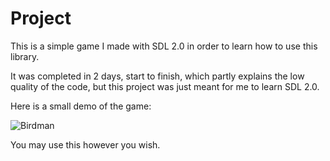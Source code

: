 # Project

This is a simple game I made with SDL 2.0 in order to learn how to use this library.

It was completed in 2 days, start to finish, which partly explains the low quality of
the code, but this project was just meant for me to learn SDL 2.0.

Here is a small demo of the game:

![Birdman](https://github.com/mr-dotto/Birdman/assets/6419159/c34dc537-bfd9-4cba-bb8d-18f283110d8e)

You may use this however you wish.

